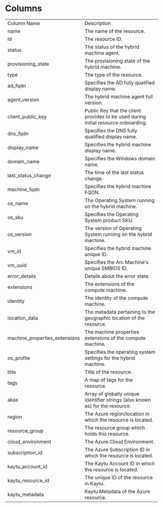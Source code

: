 # Columns  

<table>
	<tr><td>Column Name</td><td>Description</td></tr>
	<tr><td>name</td><td>The name of the resource.</td></tr>
	<tr><td>id</td><td>The resource ID.</td></tr>
	<tr><td>status</td><td>The status of the hybrid machine agent.</td></tr>
	<tr><td>provisioning_state</td><td>The provisioning state of the hybrid machine.</td></tr>
	<tr><td>type</td><td>The type of the resource.</td></tr>
	<tr><td>ad_fqdn</td><td>Specifies the AD fully qualified display name.</td></tr>
	<tr><td>agent_version</td><td>The hybrid machine agent full version.</td></tr>
	<tr><td>client_public_key</td><td>Public Key that the client provides to be used during initial resource onboarding.</td></tr>
	<tr><td>dns_fqdn</td><td>Specifies the DNS fully qualified display name.</td></tr>
	<tr><td>display_name</td><td>Specifies the hybrid machine display name.</td></tr>
	<tr><td>domain_name</td><td>Specifies the Windows domain name.</td></tr>
	<tr><td>last_status_change</td><td>The time of the last status change.</td></tr>
	<tr><td>machine_fqdn</td><td>Specifies the hybrid machine FQDN.</td></tr>
	<tr><td>os_name</td><td>The Operating System running on the hybrid machine.</td></tr>
	<tr><td>os_sku</td><td>Specifies the Operating System product SKU.</td></tr>
	<tr><td>os_version</td><td>The version of Operating System running on the hybrid machine.</td></tr>
	<tr><td>vm_id</td><td>Specifies the hybrid machine unique ID.</td></tr>
	<tr><td>vm_uuid</td><td>Specifies the Arc Machine's unique SMBIOS ID.</td></tr>
	<tr><td>error_details</td><td>Details about the error state.</td></tr>
	<tr><td>extensions</td><td>The extensions of the compute machine.</td></tr>
	<tr><td>identity</td><td>The identity of the compute machine.</td></tr>
	<tr><td>location_data</td><td>The metadata pertaining to the geographic location of the resource.</td></tr>
	<tr><td>machine_properties_extensions</td><td>The machine properties extensions of the compute machine.</td></tr>
	<tr><td>os_profile</td><td>Specifies the operating system settings for the hybrid machine.</td></tr>
	<tr><td>title</td><td>Title of the resource.</td></tr>
	<tr><td>tags</td><td>A map of tags for the resource.</td></tr>
	<tr><td>akas</td><td>Array of globally unique identifier strings (also known as) for the resource.</td></tr>
	<tr><td>region</td><td>The Azure region/location in which the resource is located.</td></tr>
	<tr><td>resource_group</td><td>The resource group which holds this resource.</td></tr>
	<tr><td>cloud_environment</td><td>The Azure Cloud Environment.</td></tr>
	<tr><td>subscription_id</td><td>The Azure Subscription ID in which the resource is located.</td></tr>
	<tr><td>kaytu_account_id</td><td>The Kaytu Account ID in which the resource is located.</td></tr>
	<tr><td>kaytu_resource_id</td><td>The unique ID of the resource in Kaytu.</td></tr>
	<tr><td>kaytu_metadata</td><td>Kaytu Metadata of the Azure resource.</td></tr>
</table>